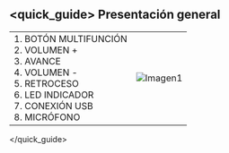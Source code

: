 ## <quick_guide> Presentación general

|  |  |
|:-------|:-------|
|1.	BOTÓN MULTIFUNCIÓN <br> 2.	VOLUMEN + <br> 3.	AVANCE <br> 4.	VOLUMEN -<br> 5.	RETROCESO<br> 6.	LED INDICADOR<br> 7.	CONEXIÓN USB <br> 8.	MICRÓFONO|![Imagen1](http://static.energysistem.com/images/manuals/39929/5410254065a58.jpg)|
</quick_guide>
